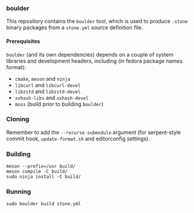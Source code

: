 ### boulder

This repository contains the `boulder` tool, which is used to produce
`.stone` binary packages from a `stone.yml` source definition file.

#### Prerequisites

`boulder` (and its own dependencies) depends on a couple of system libraries
and development headers, including (in fedora package names format):

- `cmake`, `meson` and `ninja`
- `libcurl` and `libcurl-devel`
- `libzstd` and `libzstd-devel`
- `xxhash-libs` and `xxhash-devel`
- `moss` (build prior to building `boulder`)

### Cloning

Remember to add the `--recurse-submodule` argument (for serpent-style commit hook, `update-format.sh` and editorconfig settings).

### Building

    meson --prefix=/usr build/
    meson compile -C build/
    sudo ninja install -C build/

### Running

    sudo boulder build stone.yml
